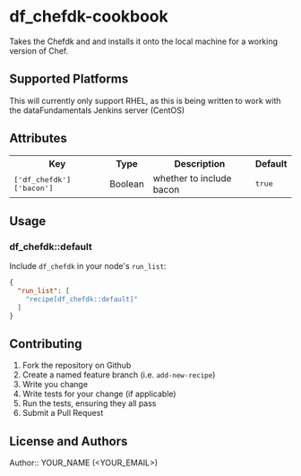 # df_chefdk-cookbook

Takes the Chefdk and and installs it onto the local machine for a working version of Chef. 

## Supported Platforms

This will currently only support RHEL, as this is being written to work with the dataFundamentals Jenkins server (CentOS)
## Attributes

<table>
  <tr>
    <th>Key</th>
    <th>Type</th>
    <th>Description</th>
    <th>Default</th>
  </tr>
  <tr>
    <td><tt>['df_chefdk']['bacon']</tt></td>
    <td>Boolean</td>
    <td>whether to include bacon</td>
    <td><tt>true</tt></td>
  </tr>
</table>

## Usage

### df_chefdk::default

Include `df_chefdk` in your node's `run_list`:

```json
{
  "run_list": [
    "recipe[df_chefdk::default]"
  ]
}
```

## Contributing

1. Fork the repository on Github
2. Create a named feature branch (i.e. `add-new-recipe`)
3. Write you change
4. Write tests for your change (if applicable)
5. Run the tests, ensuring they all pass
6. Submit a Pull Request

## License and Authors

Author:: YOUR_NAME (<YOUR_EMAIL>)
